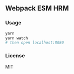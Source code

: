
Webpack ESM HRM
----

### Usage

```bash
yarn
yarn watch
# then open localhost:8080
```

### License

MIT
